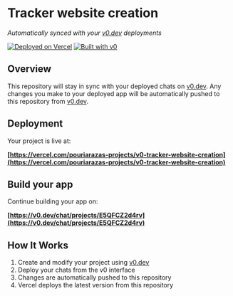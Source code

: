 # Tracker website creation

*Automatically synced with your [v0.dev](https://v0.dev) deployments*

[![Deployed on Vercel](https://img.shields.io/badge/Deployed%20on-Vercel-black?style=for-the-badge&logo=vercel)](https://vercel.com/pouriarazas-projects/v0-tracker-website-creation)
[![Built with v0](https://img.shields.io/badge/Built%20with-v0.dev-black?style=for-the-badge)](https://v0.dev/chat/projects/E5QFCZ2d4rv)

## Overview

This repository will stay in sync with your deployed chats on [v0.dev](https://v0.dev).
Any changes you make to your deployed app will be automatically pushed to this repository from [v0.dev](https://v0.dev).

## Deployment

Your project is live at:

**[https://vercel.com/pouriarazas-projects/v0-tracker-website-creation](https://vercel.com/pouriarazas-projects/v0-tracker-website-creation)**

## Build your app

Continue building your app on:

**[https://v0.dev/chat/projects/E5QFCZ2d4rv](https://v0.dev/chat/projects/E5QFCZ2d4rv)**

## How It Works

1. Create and modify your project using [v0.dev](https://v0.dev)
2. Deploy your chats from the v0 interface
3. Changes are automatically pushed to this repository
4. Vercel deploys the latest version from this repository